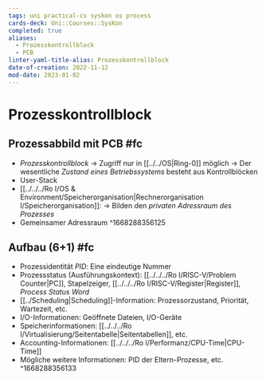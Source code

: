```yaml
---
tags: uni practical-cs syskon os process
cards-deck: Uni::Courses::SysKon
completed: true
aliases:
  - Prozesskontrollblock
  - PCB
linter-yaml-title-alias: Prozesskontrollblock
date-of-creation: 2022-11-12
mod-date: 2023-01-02
---
```


# Prozesskontrollblock

## Prozessabbild mit PCB #fc
- *Prozesskontrollblock*
	→ Zugriff nur in [[../../OS|Ring-0]] möglich
	→ Der wesentliche *Zustand eines Betriebssystems* besteht aus Kontrollblöcken
- User-Stack
- [[../../../Ro I/OS & Environment/Speicherorganisation|Rechnerorganisation I/Speicherorganisation]]:
	→ Bilden den *privaten Adressraum des Prozesses*
- Gemeinsamer Adressraum
^1668288356125

## Aufbau (6+1) #fc
- Prozessidentität *PID*: Eine eindeutige Nummer
- Prozessstatus (Ausführungskontext): [[../../../Ro I/RISC-V/Problem Counter|PC]], Stapelzeiger, [[../../../Ro I/RISC-V/Register|Register]], *Process Status Word*
- [[../Scheduling|Scheduling]]-Information: Prozessorzustand, Priorität, Wartezeit, etc.
- I/O-Informationen: Geöffnete Dateien, I/O-Geräte
- Speicherinformationen: [[../../../Ro I/Virtualisierung/Seitentabelle|Seitentabellen]], etc.
- Accounting-Informationen: [[../../../Ro I/Performanz/CPU-Time|CPU-Time]]
- Mögliche weitere Informationen: PID der Eltern-Prozesse, etc.
^1668288356133
